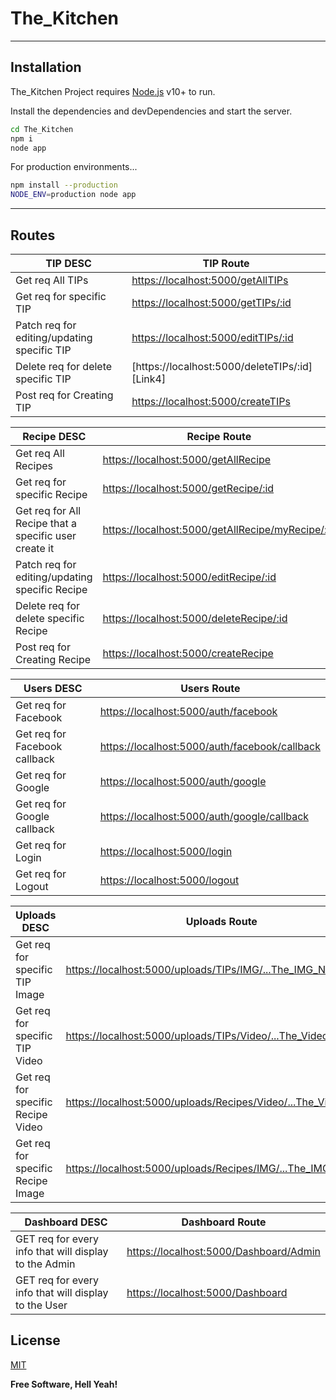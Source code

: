 # The_Kitchen

_____
## Installation

The_Kitchen Project requires [Node.js](https://nodejs.org/) v10+ to run.

Install the dependencies and devDependencies and start the server.

```sh
cd The_Kitchen
npm i
node app
```

For production environments...

```sh
npm install --production
NODE_ENV=production node app
```
___
## Routes

| TIP DESC | TIP Route |
| ------ | ------ |
| Get req All TIPs | [https://localhost:5000/getAllTIPs][Link1] |
| Get req for specific TIP  | [https://localhost:5000/getTIPs/:id][Link2] |
| Patch req for editing/updating specific TIP  | [https://localhost:5000/editTIPs/:id][Link3] |
| Delete req for delete specific TIP | [https://localhost:5000/deleteTIPs/:id][Link4] |
| Post req for Creating TIP | [https://localhost:5000/createTIPs][Link5] |

| Recipe DESC | Recipe Route |
| ------ | ------ |
| Get req All Recipes | [https://localhost:5000/getAllRecipe][Link6] |
| Get req for specific Recipe  | [https://localhost:5000/getRecipe/:id][Link7] |
| Get req for All Recipe that a specific user create it  | [https://localhost:5000/getAllRecipe/myRecipe/:id][Link8] |
| Patch req for editing/updating specific Recipe  | [https://localhost:5000/editRecipe/:id][Link9] |
| Delete req for delete specific Recipe  | [https://localhost:5000/deleteRecipe/:id][Link10] |
| Post req for Creating Recipe  | [https://localhost:5000/createRecipe][Link11] |

| Users DESC | Users Route |
| ------ | ------ |
| Get req for Facebook  | [https://localhost:5000/auth/facebook][Link12] |
| Get req for Facebook callback   | [https://localhost:5000/auth/facebook/callback][Link13] |
| Get req for Google  | [https://localhost:5000/auth/google][Link14] |
| Get req for Google callback   | [https://localhost:5000/auth/google/callback][Link15] |
| Get req for Login   | [https://localhost:5000/login][Link16] |
| Get req for Logout   | [https://localhost:5000/logout][Link17] |

| Uploads DESC | Uploads Route |
| ------ | ------ |
| Get req for specific TIP Image  | [https://localhost:5000/uploads/TIPs/IMG/...The_IMG_Name][Link18] |
| Get req for specific TIP Video   | [https://localhost:5000/uploads/TIPs/Video/...The_Video_Name][Link19] |
| Get req for specific Recipe Video  | [https://localhost:5000/uploads/Recipes/Video/...The_Video_Name][Link20] |
| Get req for specific Recipe Image | [https://localhost:5000/uploads/Recipes/IMG/...The_IMG_Name][Link21] |

| Dashboard DESC | Dashboard Route |
| ------ | ------ |
| GET req for every info that will display to the Admin  | [https://localhost:5000/Dashboard/Admin][Link22] |
| GET req for every info that will display to the User  | [https://localhost:5000/Dashboard][Link23] |

## License

[MIT](https://choosealicense.com/licenses/mit/)

**Free Software, Hell Yeah!**

   [Link1]: <https://localhost:5000/getAllTIPs>
   [Link2]: <https://localhost:5000/getTIPs/:id>
   [Link3]: <https://localhost:5000/editTIPs/:id>
   [Link5]: <https://localhost:5000/createTIPs>
   [Link6]: <https://localhost:5000/getAllRecipe>
   [Link7]: <https://localhost:5000/getRecipe/:id>
   [Link8]: <https://localhost:5000/getAllRecipe/myRecipe/:id>
   [Link9]: <https://localhost:5000/editRecipe/:id>
   [Link10]: <https://localhost:5000/deleteRecipe/:id>
   [Link11]: <https://localhost:5000/createRecipe>
   [Link12]: <https://localhost:5000/auth/facebook>
   [Link13]: <https://localhost:5000/auth/facebook/callback>
   [Link14]: <https://localhost:5000/auth/google>
   [Link15]: <https://localhost:5000/auth/google/callback>
   [Link16]: <https://localhost:5000/login>
   [Link17]: <https://localhost:5000/logout>
   [Link18]: <https://localhost:5000/uploads/TIPs/IMG/...The_IMG_Name>
   [Link19]: <https://localhost:5000/uploads/TIPs/Video/...The_Video_Name>
   [Link20]: <https://localhost:5000/uploads/Recipes/Video/...The_Video_Name>
   [Link21]: <https://localhost:5000/uploads/Recipes/IMG/...The_IMG_Name>
   [Link22]: <https://localhost:5000/Dashboard/Admin>
   [Link23]: <https://localhost:5000/Dashboard>
